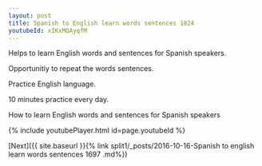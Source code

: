 ```yaml
---
layout: post
title: Spanish to English learn words sentences 1824 
youtubeId: xIKxMQAyqfM
---
```

 
 
Helps to learn English words and sentences for Spanish speakers.

Opportunitiy to repeat the words sentences. 

Practice English language. 
 
10 minutes practice every day. 
 
How to learn English words and sentences for Spanish speakers 
 
{% include youtubePlayer.html id=page.youtubeId %}
 
 
[Next]({{ site.baseurl }}{% link  split1/_posts/2016-10-16-Spanish to english learn words sentences 1697 .md%})
 

